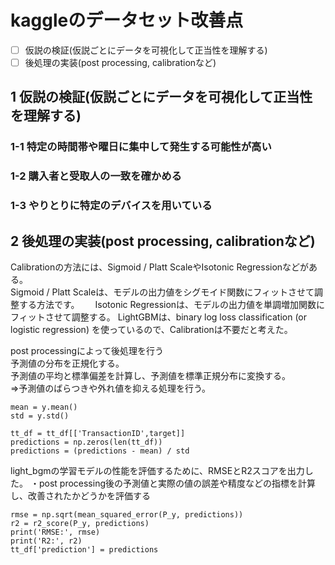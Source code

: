# kaggleのデータセット改善点
- [ ] 仮説の検証(仮説ごとにデータを可視化して正当性を理解する)
- [ ] 後処理の実装(post processing, calibrationなど)

## 1 仮説の検証(仮説ごとにデータを可視化して正当性を理解する)
### 1-1 特定の時間帯や曜日に集中して発生する可能性が高い


### 1-2 購入者と受取人の一致を確かめる


### 1-3 やりとりに特定のデバイスを用いている



## 2 後処理の実装(post processing, calibrationなど)
Calibrationの方法には、Sigmoid / Platt ScaleやIsotonic Regressionなどがある。  
Sigmoid / Platt Scaleは、モデルの出力値をシグモイド関数にフィットさせて調整する方法です。　　
Isotonic Regressionは、モデルの出力値を単調増加関数にフィットさせて調整する。
LightGBMは、binary log loss classification (or logistic regression) を使っているので、Calibrationは不要だと考えた。

post  processingによって後処理を行う  
予測値の分布を正規化する。  
予測値の平均と標準偏差を計算し、予測値を標準正規分布に変換する。  
⇒予測値のばらつきや外れ値を抑える処理を行う。  

    mean = y.mean() 
    std = y.std()
    
    tt_df = tt_df[['TransactionID',target]] 
    predictions = np.zeros(len(tt_df))
    predictions = (predictions - mean) / std

light_bgmの学習モデルの性能を評価するために、RMSEとR2スコアを出力した。
・post processing後の予測値と実際の値の誤差や精度などの指標を計算し、改善されたかどうかを評価する

    rmse = np.sqrt(mean_squared_error(P_y, predictions)) 
    r2 = r2_score(P_y, predictions) 
    print('RMSE:', rmse) 
    print('R2:', r2)    
    tt_df['prediction'] = predictions
